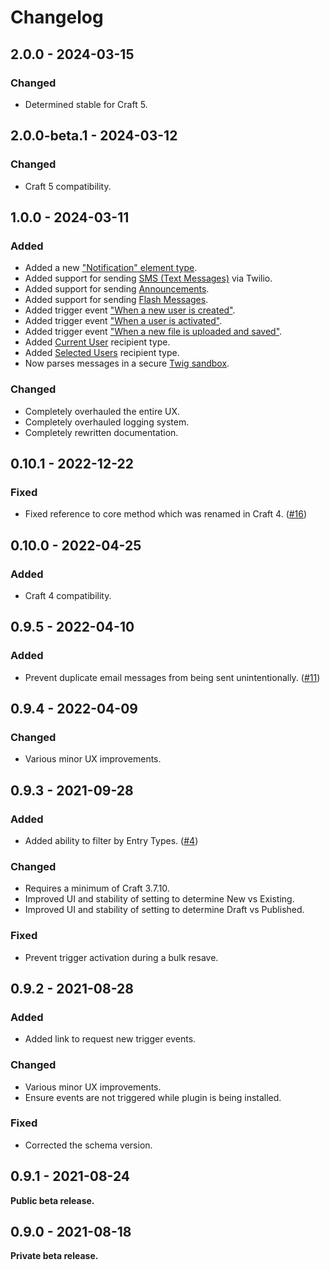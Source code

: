 # Changelog

## 2.0.0 - 2024-03-15

### Changed
- Determined stable for Craft 5.

## 2.0.0-beta.1 - 2024-03-12

### Changed
- Craft 5 compatibility.

## 1.0.0 - 2024-03-11

### Added
- Added a new ["Notification" element type](https://plugins.doublesecretagency.com/notifier/elements).
- Added support for sending [SMS (Text Messages)](https://plugins.doublesecretagency.com/notifier/messages/types/sms-text) via Twilio.
- Added support for sending [Announcements](https://plugins.doublesecretagency.com/notifier/messages/types/announcement).
- Added support for sending [Flash Messages](https://plugins.doublesecretagency.com/notifier/messages/types/flash).
- Added trigger event ["When a new user is created"](https://plugins.doublesecretagency.com/notifier/events/types/users).
- Added trigger event ["When a user is activated"](https://plugins.doublesecretagency.com/notifier/events/types/users).
- Added trigger event ["When a new file is uploaded and saved"](https://plugins.doublesecretagency.com/notifier/events/types/assets).
- Added [Current User](https://plugins.doublesecretagency.com/notifier/recipients/types/current-user) recipient type.
- Added [Selected Users](https://plugins.doublesecretagency.com/notifier/recipients/types/selected-users) recipient type.
- Now parses messages in a secure [Twig sandbox](https://plugins.doublesecretagency.com/notifier/messages/twig-sandbox).

### Changed
- Completely overhauled the entire UX.
- Completely overhauled logging system.
- Completely rewritten documentation.

## 0.10.1 - 2022-12-22

### Fixed
- Fixed reference to core method which was renamed in Craft 4. ([#16](https://github.com/doublesecretagency/craft-notifier/issues/16))

## 0.10.0 - 2022-04-25

### Added
- Craft 4 compatibility.

## 0.9.5 - 2022-04-10

### Added
- Prevent duplicate email messages from being sent unintentionally. ([#11](https://github.com/doublesecretagency/craft-notifier/issues/11))

## 0.9.4 - 2022-04-09

### Changed
- Various minor UX improvements.

## 0.9.3 - 2021-09-28

### Added
- Added ability to filter by Entry Types. ([#4](https://github.com/doublesecretagency/craft-notifier/issues/4))

### Changed
- Requires a minimum of Craft 3.7.10.
- Improved UI and stability of setting to determine New vs Existing.
- Improved UI and stability of setting to determine Draft vs Published.

### Fixed
- Prevent trigger activation during a bulk resave.

## 0.9.2 - 2021-08-28

### Added
- Added link to request new trigger events.

### Changed
- Various minor UX improvements.
- Ensure events are not triggered while plugin is being installed.

### Fixed
- Corrected the schema version.

## 0.9.1 - 2021-08-24

**Public beta release.**

## 0.9.0 - 2021-08-18

**Private beta release.**
